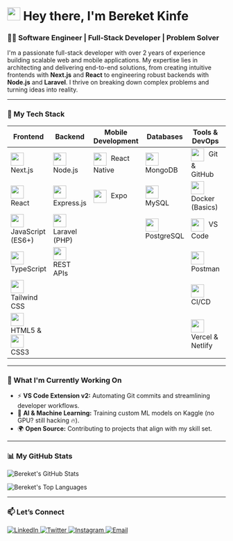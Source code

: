 # <img src="https://raw.githubusercontent.com/blackcater/blackcater/master/images/Hi.gif" width="30"/> Hey there, I'm Bereket Kinfe  

### 👨‍💻 Software Engineer | Full-Stack Developer | Problem Solver

I'm a passionate full-stack developer with over 2 years of experience building scalable web and mobile applications. My expertise lies in architecting and delivering end-to-end solutions, from creating intuitive frontends with **Next.js** and **React** to engineering robust backends with **Node.js** and **Laravel**. I thrive on breaking down complex problems and turning ideas into reality.

---

### 🚀 My Tech Stack

| Frontend                                                                                     | Backend                                                                                 | Mobile Development                                                                 | Databases                                                                                   | Tools & DevOps                                                                                                           | AI / Data Science                                                                                     |
| -------------------------------------------------------------------------------------------- | --------------------------------------------------------------------------------------- | ---------------------------------------------------------------------------------- | -------------------------------------------------------------------------------------------- | ------------------------------------------------------------------------------------------------------------------------ | ----------------------------------------------------------------------------------------------------- |
| <img src="https://cdn.jsdelivr.net/gh/devicons/devicon/icons/nextjs/nextjs-original.svg" width="30" style="vertical-align: middle; margin-right:6px;"/> Next.js | <img src="https://cdn.jsdelivr.net/gh/devicons/devicon/icons/nodejs/nodejs-original.svg" width="30" style="vertical-align: middle; margin-right:6px;"/> Node.js | <img src="https://cdn.jsdelivr.net/gh/devicons/devicon/icons/react/react-original.svg" width="30" style="vertical-align: middle; margin-right:6px;"/> React Native | <img src="https://cdn.jsdelivr.net/gh/devicons/devicon/icons/mongodb/mongodb-original.svg" width="30" style="vertical-align: middle; margin-right:6px;"/> MongoDB | <img src="https://cdn.jsdelivr.net/gh/devicons/devicon/icons/git/git-original.svg" width="30" style="vertical-align: middle; margin-right:6px;"/> Git & GitHub | <img src="https://cdn.jsdelivr.net/gh/devicons/devicon/icons/python/python-original.svg" width="30" style="vertical-align: middle; margin-right:6px;"/> Python |
| <img src="https://cdn.jsdelivr.net/gh/devicons/devicon/icons/react/react-original.svg" width="30" style="vertical-align: middle; margin-right:6px;"/> React | <img src="https://cdn.jsdelivr.net/gh/devicons/devicon/icons/express/express-original.svg" width="30" style="vertical-align: middle; margin-right:6px;"/> Express.js | <img src="https://avatars.githubusercontent.com/u/12504344?s=200&v=4" width="30" style="vertical-align: middle; margin-right:6px;"/> Expo | <img src="https://cdn.jsdelivr.net/gh/devicons/devicon/icons/mysql/mysql-original.svg" width="30" style="vertical-align: middle; margin-right:6px;"/> MySQL | <img src="https://cdn.jsdelivr.net/gh/devicons/devicon/icons/docker/docker-original.svg" width="30" style="vertical-align: middle; margin-right:6px;"/> Docker (Basics) | <img src="https://cdn.jsdelivr.net/gh/devicons/devicon/icons/numpy/numpy-original.svg" width="30" style="vertical-align: middle; margin-right:6px;"/> NumPy |
| <img src="https://cdn.jsdelivr.net/gh/devicons/devicon/icons/javascript/javascript-original.svg" width="30" style="vertical-align: middle; margin-right:6px;"/> JavaScript (ES6+) | <img src="https://cdn.jsdelivr.net/gh/devicons/devicon/icons/laravel/laravel-original.svg" width="30" style="vertical-align: middle; margin-right:6px;"/> Laravel (PHP) |                                                                                  | <img src="https://cdn.jsdelivr.net/gh/devicons/devicon/icons/postgresql/postgresql-original.svg" width="30" style="vertical-align: middle; margin-right:6px;"/> PostgreSQL | <img src="https://cdn.jsdelivr.net/gh/devicons/devicon/icons/vscode/vscode-original.svg" width="30" style="vertical-align: middle; margin-right:6px;"/> VS Code | <img src="https://cdn.jsdelivr.net/gh/devicons/devicon/icons/pandas/pandas-original.svg" width="30" style="vertical-align: middle; margin-right:6px;"/> Pandas |
| <img src="https://cdn.jsdelivr.net/gh/devicons/devicon/icons/typescript/typescript-original.svg" width="30" style="vertical-align: middle; margin-right:6px;"/> TypeScript | <img src="https://cdn-icons-png.flaticon.com/512/646/646094.png" width="30" style="vertical-align: middle; margin-right:6px;"/> REST APIs |                                                                                  |                                                                                              | <img src="https://cdn.jsdelivr.net/gh/devicons/devicon/icons/postman/postman-original.svg" width="30" style="vertical-align: middle; margin-right:6px;"/> Postman | <img src="https://cdn.jsdelivr.net/gh/devicons/devicon/icons/tensorflow/tensorflow-original.svg" width="30" style="vertical-align: middle; margin-right:6px;"/> TensorFlow |
| <img src="https://cdn.jsdelivr.net/gh/devicons/devicon/icons/tailwindcss/tailwindcss-original.svg" width="30" style="vertical-align: middle; margin-right:6px;"/> Tailwind CSS |                                                                                         |                                                                                  |                                                                                              | <img src="https://cdn.jsdelivr.net/gh/devicons/devicon/icons/githubactions/githubactions-original.svg" width="30" style="vertical-align: middle; margin-right:6px;"/> CI/CD | <img src="https://cdn.jsdelivr.net/gh/devicons/devicon/icons/pytorch/pytorch-original.svg" width="30" style="vertical-align: middle; margin-right:6px;"/> PyTorch |
| <img src="https://cdn.jsdelivr.net/gh/devicons/devicon/icons/html5/html5-original.svg" width="30" style="vertical-align: middle; margin-right:6px;"/> HTML5 & <img src="https://cdn.jsdelivr.net/gh/devicons/devicon/icons/css3/css3-original.svg" width="30" style="vertical-align: middle; margin-right:6px;"/> CSS3 |                                                                                         |                                                                                  |                                                                                              | <img src="https://cdn.jsdelivr.net/gh/devicons/devicon/icons/vercel/vercel-original.svg" width="30" style="vertical-align: middle; margin-right:6px;"/> Vercel & Netlify |                                                                                                       |


---

### 🌱 What I'm Currently Working On

* ⚡ **VS Code Extension v2:** Automating Git commits and streamlining developer workflows.  
* 🤖 **AI & Machine Learning:** Training custom ML models on Kaggle (no GPU? still hacking 🔥).  
* 🌍 **Open Source:** Contributing to projects that align with my skill set.  

---

### 📊 My GitHub Stats

<p>
  <img src="https://github-readme-stats.vercel.app/api?username=bekione&show_icons=true&theme=ayu-mirage&hide=prs,issues&rank_icon=github" alt="Bereket's GitHub Stats" />
</p>
<p>
  <img src="https://github-readme-stats.vercel.app/api/top-langs/?username=bekione&layout=compact&theme=ayu-mirage" alt="Bereket's Top Languages" />
</p>

---

### 📫 Let’s Connect

<p align="left">
  <a href="https://www.linkedin.com/in/bereket-k/" target="_blank">
    <img src="https://img.shields.io/badge/LinkedIn-0077B5?style=for-the-badge&logo=linkedin&logoColor=white" alt="LinkedIn"/>
  </a>
  <a href="https://twitter.com/bekione23" target="_blank">
    <img src="https://img.shields.io/badge/Twitter-1DA1F2?style=for-the-badge&logo=twitter&logoColor=white" alt="Twitter"/>
  </a>
  <a href="https://www.instagram.com/bekione23/" target="_blank">
    <img src="https://img.shields.io/badge/Instagram-E4405F?style=for-the-badge&logo=instagram&logoColor=white" alt="Instagram"/>
  </a>
  <a href="mailto:bereket.kinfe23@gmail.com" target="_blank">
    <img src="https://img.shields.io/badge/Email-D14836?style=for-the-badge&logo=gmail&logoColor=white" alt="Email"/>
  </a>
</p>

